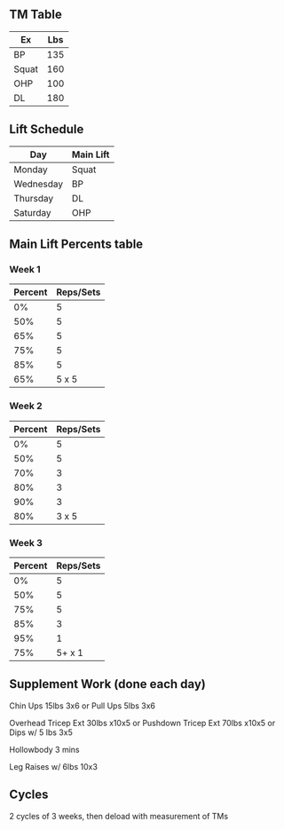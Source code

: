 ## TM Table 
| Ex | Lbs |
|---|---|
| BP | 135 |
| Squat | 160 |
| OHP | 100 |
| DL | 180 |

## Lift Schedule
| Day | Main Lift |
|---|---|
| Monday | Squat |
| Wednesday | BP |
| Thursday | DL |
| Saturday | OHP |

## Main Lift Percents table
### Week 1
| Percent | Reps/Sets |
|---|---|
| 0% | 5 |
| 50% | 5 |
| 65% | 5 |
| 75% | 5 |
| 85% | 5 |
| 65% | 5 x 5 |

### Week 2
| Percent | Reps/Sets |
|---|---|
| 0% | 5 |
| 50% | 5 |
| 70% | 3 |
| 80% | 3 |
| 90% | 3 |
| 80% | 3 x 5 |

### Week 3
| Percent | Reps/Sets |
|---|---|
| 0% | 5 |
| 50% | 5 |
| 75% | 5 |
| 85% | 3 |
| 95% | 1 |
| 75% | 5+ x 1 |

## Supplement Work (done each day)
Chin Ups 15lbs 3x6 or Pull Ups 5lbs 3x6

Overhead Tricep Ext 30lbs x10x5 or Pushdown Tricep Ext 70lbs x10x5 or Dips w/ 5 lbs 3x5

Hollowbody 3 mins

Leg Raises w/ 6lbs 10x3 

## Cycles
2 cycles of 3 weeks, then deload with measurement of TMs


